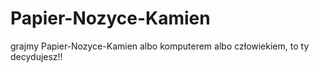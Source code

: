# Papier-Nozyce-Kamien
grajmy Papier-Nozyce-Kamien albo  komputerem albo człowiekiem, to ty decydujesz!!
